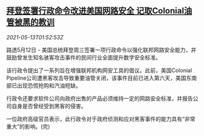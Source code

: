 <!--1620871263000-->
[拜登签署行政命令改进美国网路安全 记取Colonial油管被黑的教训](https://cn.reuters.com/article/us-biden-ordr-cyber-security-0513-idCNKBS2CU04R)
------

<div><i>2021-05-13T01:52:53Z</i></div><p>路透5月12日 - 美国总统拜登周三签署一项行政命令以强化联邦网路安全能力，并鼓励曾发生知名骇客攻击事件的民间行业全面提升数字安全标准。</p><p>该行政令提出了一系列旨在增强联邦机构网安工具的倡议。此前，美国Colonial Pipeline公司遭黑客攻击导致重要油管关闭，该事件目前已进入第六天，美国东南部已出现恐慌抢购和汽油短缺。</p><p>行政令还要求软件公司向政府出售的产品必须维持一定的网路安全标准，并报告公司自身是否曾经受到黑客的侵害。</p><p>一位政府高级官员表示，此行政令对于政府侦测和应对黑客事件的能力具有“非常重大”的影响。(完)</p>
